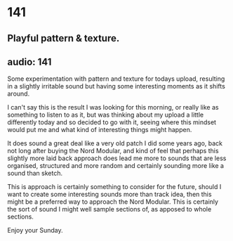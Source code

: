 # 141
## Playful pattern & texture.
audio: 141
---

Some experimentation with pattern and texture for todays upload, resulting in a slightly irritable sound but having some interesting moments as it shifts around.

I can't say this is the result I was looking for this morning, or really like as something to listen to as it, but was thinking about my upload a little differently today and so decided to go with it, seeing where this mindset would put me and what kind of interesting things might happen.

It does sound a great deal like a very old patch I did some years ago, back not long after buying the Nord Modular, and kind of feel that perhaps this slightly more laid back approach does lead me more to sounds that are less organised, structured and more random and certainly sounding more like a sound than sketch. 

This is approach is certainly something to consider for the future, should I want to create some interesting sounds more than track idea, then this might be a preferred way to approach the Nord Modular. This is certainly the sort of sound I might well sample sections of, as apposed to whole sections.

Enjoy your Sunday.